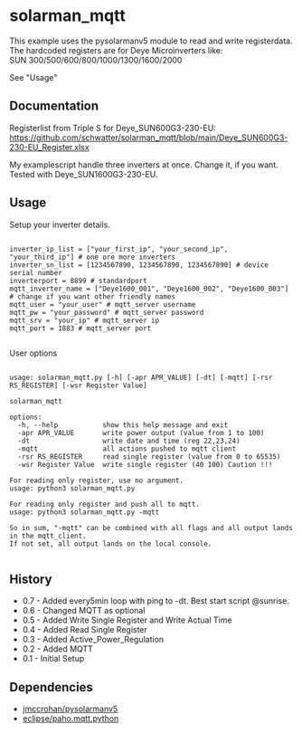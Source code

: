 # solarman_mqtt

This example uses the pysolarmanv5 module to read and write registerdata.<br>
The hardcoded registers are for Deye Microinverters like:<br>
SUN 300/500/600/800/1000/1300/1600/2000<br>

See "Usage"


## Documentation

Registerlist from Triple S for Deye_SUN600G3-230-EU:<br>
https://github.com/schwatter/solarman_mqtt/blob/main/Deye_SUN600G3-230-EU_Register.xlsx

My examplescript handle three inverters at once. Change it, if you want.
Tested with Deye_SUN1600G3-230-EU.

## Usage

Setup your inverter details.
<pre><code>
inverter_ip_list = ["your_first_ip", "your_second_ip", "your_third_ip"] # one ore more inverters
inverter_sn_list = [1234567890, 1234567890, 1234567890] # device serial number
inverterport = 8899 # standardport
mqtt_inverter_name = ["Deye1600_001", "Deye1600_002", "Deye1600_003"] # change if you want other friendly names
mqtt_user = "your_user" # mqtt_server username
mqtt_pw = "your_password" # mqtt_server password
mqtt_srv = "your_ip" # mqtt_server ip
mqtt_port = 1883 # mqtt_server port
 </code></pre>
 
 User options
<pre><code>
usage: solarman_mqtt.py [-h] [-apr APR_VALUE] [-dt] [-mqtt] [-rsr RS_REGISTER] [-wsr Register Value]

solarman_mqtt

options:
  -h, --help           show this help message and exit
  -apr APR_VALUE       write power output (value from 1 to 100)
  -dt                  write date and time (reg 22,23,24)
  -mqtt                all actions pushed to mqtt client
  -rsr RS_REGISTER     read single register (value from 0 to 65535)
  -wsr Register Value  write single register (40 100) Caution !!!
 
For reading only register, use no argument.
usage: python3 solarman_mqtt.py

For reading only register and push all to mqtt.
usage: python3 solarman_mqtt.py -mqtt

So in sum, "-mqtt" can be combined with all flags and all output lands in the mqtt_client.
If not set, all output lands on the local console.
 </code></pre>

  
## History
- 0.7 - Added every5min loop with ping to -dt. Best start script @sunrise.
- 0.6 - Changed MQTT as optional
- 0.5 - Added Write Single Register and Write Actual Time
- 0.4 - Added Read Single Register
- 0.3 - Added Active_Power_Regulation
- 0.2 - Added MQTT
- 0.1 - Initial Setup

## Dependencies

- [jmccrohan/pysolarmanv5](https://github.com/jmccrohan/pysolarmanv5)
- [eclipse/paho.mqtt.python](https://github.com/eclipse/paho.mqtt.python)
